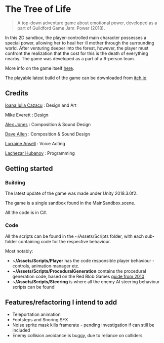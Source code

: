 # The Tree of Life

> A top-down adventure game about emotional power, developed as a part of Guildford Game Jam: Power (2018).

In this 2D sandbox, the player-controlled main character possesses a special power, allowing her to heal her ill mother through the surrounding world. After venturing deeper into the forest, however, the player must confront the realization that the cost for this is the death of everything nearby. The game was developed as a part of a 6-person team.

More info on the game itself [here](https://elhubanov.com/portfolio/the-tree-of-life/).

The playable latest build of the game can be downloaded from [itch.io](https://elhubanov.itch.io/the-tree-of-life).

## Credits
[Ioana Iulia Cazacu](https://twitter.com/GreenStorm27) : Design and Art

Mike Everett : Design

[Alex Jones](https://twitter.com/Alyx_Jones) : Composition & Sound Design

[Dave Allen](https://twitter.com/daveallenbpm) : Composition & Sound Design

[Lorraine Ansell](https://twitter.com/LAvoiceart) : Voice Acting

[Lachezar Hubanov](https://twitter.com/elhubanov) : Programming

##  Getting started
### Building

The latest update of the game was made under Unity 2018.3.0f2. 

The game is a single sandbox found in the MainSandbox.scene.

All the code is in C#.


### Code
All the scripts can be found in the ~/Assets/Scripts folder, with each sub-folder containing code for the respective behaviour.

Most notably:
* **~/Assets/Scripts/Player** has the code responsible player behaviour - controls, animation manager etc.
* **~/Assets/Scripts/ProceduralGeneration** contains the procedural generation code, based on the Red Blob Games [guide from 2010](http://www-cs-students.stanford.edu/~amitp/game-programming/polygon-map-generation/)
* **~/Assets/Scripts/Steering** is where all the enemy AI steering behaviour scripts can be found


## Features/refactoring I intend to add
* Teleportation animation
* Footsteps and Snoring SFX
* Noise sprite mask kills framerate - pending investigation if can still be included
* Enemy collision avoidance is buggy, due to reliance on colliders


